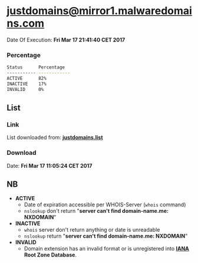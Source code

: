 # justdomains@mirror1.malwaredomains.com

Date Of Execution: **Fri Mar 17 21:41:40 CET 2017**

### Percentage
```bash
Status      Percentage  
----------- ------------
ACTIVE      82%         
INACTIVE    17%         
INVALID     0%          
```
## List
### Link
List downloaded from: **[justdomains.list](http://mirror1.malwaredomains.com/)**
### Download
Date: **Fri Mar 17 11:05:24 CET 2017**

## NB
* **ACTIVE**
    * Date of expiration accessible per WHOIS-Server (`whois` command)
    * `nslookup` don't return "**server can't find domain-name.me: NXDOMAIN**"
* **INACTIVE**
    * `whois` server don't return anything or date is unreadable
    * `nslookup` return "**server can't find domain-name.me: NXDOMAIN**"
* **INVALID**
    * Domain extension has an invalid format or is unregistered into **[IANA](https://www.iana.org/domains/root/db) Root Zone Database**.

